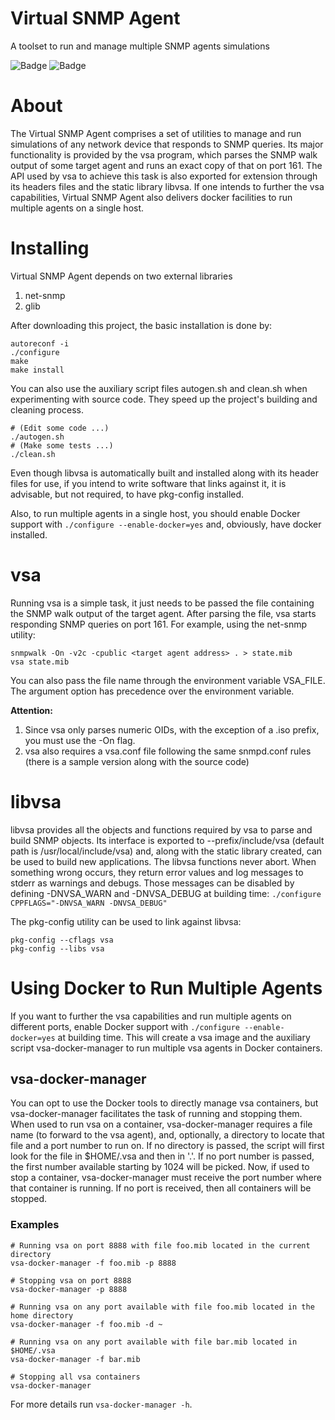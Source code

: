 # Virtual SNMP Agent
A toolset to run and manage multiple SNMP agents simulations

![Badge](https://img.shields.io/badge/version-v1.0-blue) ![Badge](https://img.shields.io/badge/todo-doxygen-blue)

# About
The Virtual SNMP Agent comprises a set of utilities to manage and run simulations of any network device that responds to SNMP queries. Its major functionality is provided by the vsa program, which parses the SNMP walk output of some target agent and runs an exact copy of that on port 161. The API used by vsa to achieve this task is also exported for extension through its headers files and the static library libvsa. If one intends to further the vsa capabilities, Virtual SNMP Agent also delivers docker facilities to run multiple agents on a single host.

# Installing
Virtual SNMP Agent depends on two external libraries
1. net-snmp
2. glib

After downloading this project, the basic installation is done by:
```
autoreconf -i
./configure
make
make install
```

You can also use the auxiliary script files autogen.sh and clean.sh when experimenting with source code. They speed up the project's building and cleaning process.
```
# (Edit some code ...)
./autogen.sh
# (Make some tests ...)
./clean.sh
```

Even though libvsa is automatically built and installed along with its header files for use, if you intend to write software that links against it, it is advisable, but not required, to have pkg-config installed.

Also, to run multiple agents in a single host, you should enable Docker support with `./configure --enable-docker=yes` and, obviously, have docker installed.

# vsa
Running vsa is a simple task, it just needs to be passed the file containing the SNMP walk output of the target agent. After parsing the file, vsa starts responding SNMP queries on port 161. For example, using the net-snmp utility:
```
snmpwalk -On -v2c -cpublic <target agent address> . > state.mib
vsa state.mib
```
You can also pass the file name through the environment variable VSA_FILE. The argument option has precedence over the environment variable.

__Attention:__
1. Since vsa only parses numeric OIDs, with the exception of a .iso prefix, you must use the -On flag.
2. vsa also requires a vsa.conf file following the same snmpd.conf rules (there is a sample version along with the source code)

# libvsa
libvsa provides all the objects and functions required by vsa to parse and build SNMP objects. Its interface is exported to --prefix/include/vsa (default path is /usr/local/include/vsa) and, along with the static library created, can be used to build new applications. The libvsa functions never abort. When something wrong occurs, they return error values and log messages to stderr as warnings and debugs. Those messages can be disabled by defining -DNVSA_WARN and -DNVSA_DEBUG at building time:
`./configure CPPFLAGS="-DNVSA_WARN -DNVSA_DEBUG"`

The pkg-config utility can be used to link against libvsa:
```
pkg-config --cflags vsa
pkg-config --libs vsa
```

# Using Docker to Run Multiple Agents
If you want to further the vsa capabilities and run multiple agents on different ports, enable Docker support with `./configure --enable-docker=yes` at building time. This will create a vsa image and the auxiliary script vsa-docker-manager to run multiple vsa agents in Docker containers.

## vsa-docker-manager
You can opt to use the Docker tools to directly manage vsa containers, but vsa-docker-manager facilitates the task of running and stopping them. When used to run vsa on a container, vsa-docker-manager requires a file name (to forward to the vsa agent), and, optionally, a directory to locate that file and a port number to run on. If no directory is passed, the script will first look for the file in $HOME/.vsa and then in '.'. If no port number is passed, the first number available starting by 1024 will be picked. Now, if used to stop a container, vsa-docker-manager must receive the port number where that container is running. If no port is received, then all containers will be stopped.

### Examples
```
# Running vsa on port 8888 with file foo.mib located in the current directory
vsa-docker-manager -f foo.mib -p 8888

# Stopping vsa on port 8888
vsa-docker-manager -p 8888

# Running vsa on any port available with file foo.mib located in the home directory
vsa-docker-manager -f foo.mib -d ~

# Running vsa on any port available with file bar.mib located in $HOME/.vsa
vsa-docker-manager -f bar.mib

# Stopping all vsa containers
vsa-docker-manager
```

For more details run `vsa-docker-manager -h`.
